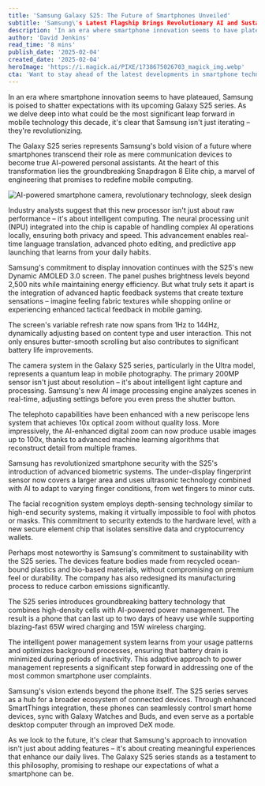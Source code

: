 ```yaml
---
title: 'Samsung Galaxy S25: The Future of Smartphones Unveiled'
subtitle: 'Samsung\'s Latest Flagship Brings Revolutionary AI and Sustainable Innovation'
description: 'In an era where smartphone innovation seems to have plateaued, Samsung is poised to shatter expectations with its upcoming Galaxy S25 series. As we delve deep into what could be the most significant leap forward in mobile technology this decade, it's clear that Samsung isn't just iterating – they\'re revolutionizing.'
author: 'David Jenkins'
read_time: '8 mins'
publish_date: '2025-02-04'
created_date: '2025-02-04'
heroImage: 'https://i.magick.ai/PIXE/1738675026703_magick_img.webp'
cta: 'Want to stay ahead of the latest developments in smartphone technology? Follow us on LinkedIn for exclusive insights, detailed analysis, and breaking news about innovations like the Samsung Galaxy S25 series.'
---
```


In an era where smartphone innovation seems to have plateaued, Samsung is poised to shatter expectations with its upcoming Galaxy S25 series. As we delve deep into what could be the most significant leap forward in mobile technology this decade, it's clear that Samsung isn't just iterating – they're revolutionizing.

The Galaxy S25 series represents Samsung's bold vision of a future where smartphones transcend their role as mere communication devices to become true AI-powered personal assistants. At the heart of this transformation lies the groundbreaking Snapdragon 8 Elite chip, a marvel of engineering that promises to redefine mobile computing.

![AI-powered smartphone camera, revolutionary technology, sleek design](https://i.magick.ai/PIXE/1738675026707_magick_img.webp)

Industry analysts suggest that this new processor isn't just about raw performance – it's about intelligent computing. The neural processing unit (NPU) integrated into the chip is capable of handling complex AI operations locally, ensuring both privacy and speed. This advancement enables real-time language translation, advanced photo editing, and predictive app launching that learns from your daily habits.

Samsung's commitment to display innovation continues with the S25's new Dynamic AMOLED 3.0 screen. The panel pushes brightness levels beyond 2,500 nits while maintaining energy efficiency. But what truly sets it apart is the integration of advanced haptic feedback systems that create texture sensations – imagine feeling fabric textures while shopping online or experiencing enhanced tactical feedback in mobile gaming.

The screen's variable refresh rate now spans from 1Hz to 144Hz, dynamically adjusting based on content type and user interaction. This not only ensures butter-smooth scrolling but also contributes to significant battery life improvements.

The camera system in the Galaxy S25 series, particularly in the Ultra model, represents a quantum leap in mobile photography. The primary 200MP sensor isn't just about resolution – it's about intelligent light capture and processing. Samsung's new AI image processing engine analyzes scenes in real-time, adjusting settings before you even press the shutter button.

The telephoto capabilities have been enhanced with a new periscope lens system that achieves 10x optical zoom without quality loss. More impressively, the AI-enhanced digital zoom can now produce usable images up to 100x, thanks to advanced machine learning algorithms that reconstruct detail from multiple frames.

Samsung has revolutionized smartphone security with the S25's introduction of advanced biometric systems. The under-display fingerprint sensor now covers a larger area and uses ultrasonic technology combined with AI to adapt to varying finger conditions, from wet fingers to minor cuts.

The facial recognition system employs depth-sensing technology similar to high-end security systems, making it virtually impossible to fool with photos or masks. This commitment to security extends to the hardware level, with a new secure element chip that isolates sensitive data and cryptocurrency wallets.

Perhaps most noteworthy is Samsung's commitment to sustainability with the S25 series. The devices feature bodies made from recycled ocean-bound plastics and bio-based materials, without compromising on premium feel or durability. The company has also redesigned its manufacturing process to reduce carbon emissions significantly.

The S25 series introduces groundbreaking battery technology that combines high-density cells with AI-powered power management. The result is a phone that can last up to two days of heavy use while supporting blazing-fast 65W wired charging and 15W wireless charging.

The intelligent power management system learns from your usage patterns and optimizes background processes, ensuring that battery drain is minimized during periods of inactivity. This adaptive approach to power management represents a significant step forward in addressing one of the most common smartphone user complaints.

Samsung's vision extends beyond the phone itself. The S25 series serves as a hub for a broader ecosystem of connected devices. Through enhanced SmartThings integration, these phones can seamlessly control smart home devices, sync with Galaxy Watches and Buds, and even serve as a portable desktop computer through an improved DeX mode.

As we look to the future, it's clear that Samsung's approach to innovation isn't just about adding features – it's about creating meaningful experiences that enhance our daily lives. The Galaxy S25 series stands as a testament to this philosophy, promising to reshape our expectations of what a smartphone can be.